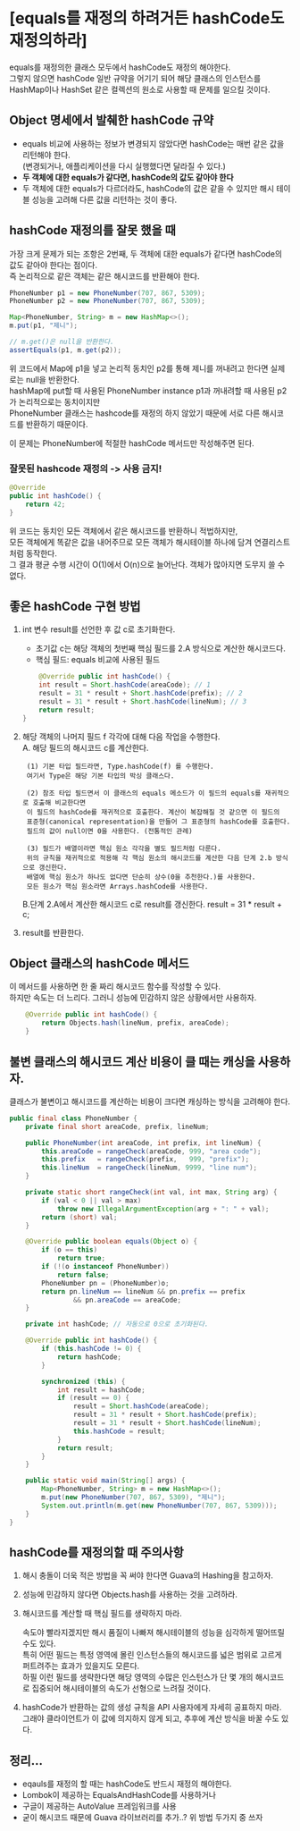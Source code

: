 # [equals를 재정의 하려거든 hashCode도 재정의하라]

equals를 재정의한 클래스 모두에서 hashCode도 재정의 해야한다.  
그렇지 않으면 hashCode 일반 규약을 어기기 되어 해당 클래스의 인스턴스를 HashMap이나 HashSet 같은 컬렉션의 원소로 사용할 때 문제를 일으킬 것이다. 

## Object 명세에서 발췌한 hashCode 규약
* equals 비교에 사용하는 정보가 변경되지 않았다면 hashCode는 매번 같은 값을 리턴해야 한다.  
 (변경되거나, 애플리케이션을 다시 실행했다면 달라질 수 있다.)
* **두 객체에 대한 equals가 같다면, hashCode의 값도 같아야 한다**
* 두 객체에 대한 equals가 다르더라도, hashCode의 값은 같을 수 있지만 해시 테이블 성능을 고려해 다른 값을 리턴하는 것이 좋다.

## hashCode 재정의를 잘못 했을 때
가장 크게 문제가 되는 조항은 2번째, 두 객체에 대한 equals가 같다면 hashCode의 값도 같아야 한다는 점이다.  
즉 논리적으로 같은 객체는 같은 해시코드를 반환해야 한다.

```JAVA
PhoneNumber p1 = new PhoneNumber(707, 867, 5309);
PhoneNumber p2 = new PhoneNumber(707, 867, 5309);

Map<PhoneNumber, String> m = new HashMap<>();
m.put(p1, "제니");

// m.get()은 null을 반환한다.
assertEquals(p1, m.get(p2));
```
위 코드에서 Map에 p1을 넣고 논리적 동치인 p2를 통해 제니를 꺼내려고 한다면 실제로는 null을 반환한다.  
hashMap에 put할 때 사용된 PhoneNumber instance p1과 꺼내려할 때 사용된 p2가 논리적으로는 동치이지만  
PhoneNumber 클래스는 hashcode를 재정의 하지 않았기 때문에 서로 다른 해시코드를 반환하기 때문이다.

이 문제는 PhoneNumber에 적절한 hashCode 메서드만 작성해주면 된다.

### 잘못된 hashcode 재정의 -> 사용 금지!
```JAVA
@Override
public int hashCode() {
    return 42;
}
```
위 코드는 동치인 모든 객체에서 같은 해시코드를 반환하니 적법하지만,  
모든 객체에게 똑같은 값을 내어주므로 모든 객체가 해시테이블 하나에 담겨 연결리스트처럼 동작한다.  
그 결과 평균 수행 시간이 O(1)에서 O(n)으로 늘어난다. 객체가 많아지면 도무지 쓸 수 없다.

## 좋은 hashCode 구현 방법
1. int 변수 result를 선언한 후 값 c로 초기화한다.
    * 초기값 c는 해당 객체의 첫번째 핵심 필드를 2.A 방식으로 계산한 해시코드다.
    * 핵심 필드: equals 비교에 사용된 필드

    ```JAVA
        @Override public int hashCode() {
        int result = Short.hashCode(areaCode); // 1
        result = 31 * result + Short.hashCode(prefix); // 2
        result = 31 * result + Short.hashCode(lineNum); // 3
        return result;
    }
    ```
2. 해당 객체의 나머지 필드 f 각각에 대해 다음 작업을 수행한다.  
    A. 해당 필드의 해시코드 c를 계산한다.

        (1) 기본 타입 필드라면, Type.hashCode(f) 를 수행한다. 
        여기서 Type은 해당 기본 타입의 박싱 클래스다.

        (2) 참조 타입 필드면서 이 클래스의 equals 메소드가 이 필드의 equals를 재귀적으로 호출해 비교한다면 
        이 필드의 hashCode를 재귀적으로 호출한다. 계산이 복잡해질 것 같으면 이 필드의 
        표준형(canonical representation)을 만들어 그 표준형의 hashCode를 호출한다.
        필드의 값이 null이면 0을 사용한다. (전통적인 관례)

        (3) 필드가 배열이라면 핵심 원소 각각을 별도 필드처럼 다룬다. 
        위의 규칙을 재귀적으로 적용해 각 핵심 원소의 해시코드를 계산한 다음 단계 2.b 방식으로 갱신한다.
        배열에 핵심 원소가 하나도 없다면 단순히 상수(0을 추천한다.)를 사용한다. 
        모든 원소가 핵심 원소라면 Arrays.hashCode를 사용한다. 

    B.단계 2.A에서 계산한 해시코드 c로 result를 갱신한다.
        result = 31 * result + c;

3. result를 반환한다.

## Object 클래스의 hashCode 메서드
이 메서드를 사용하면 한 줄 짜리 해시코드 함수를 작성할 수 있다.  
하지만 속도는 더 느리다. 그러니 성능에 민감하지 않은 상황에서만 사용하자.

```JAVA
    @Override public int hashCode() {
        return Objects.hash(lineNum, prefix, areaCode);
    }
```
## 불변 클래스의 해시코드 계산 비용이 클 때는 캐싱을 사용하자.
클래스가 불변이고 해시코드를 계산하는 비용이 크다면 캐싱하는 방식을 고려해야 한다.  

```JAVA
public final class PhoneNumber {
    private final short areaCode, prefix, lineNum;

    public PhoneNumber(int areaCode, int prefix, int lineNum) {
        this.areaCode = rangeCheck(areaCode, 999, "area code");
        this.prefix   = rangeCheck(prefix,   999, "prefix");
        this.lineNum  = rangeCheck(lineNum, 9999, "line num");
    }

    private static short rangeCheck(int val, int max, String arg) {
        if (val < 0 || val > max)
            throw new IllegalArgumentException(arg + ": " + val);
        return (short) val;
    }

    @Override public boolean equals(Object o) {
        if (o == this)
            return true;
        if (!(o instanceof PhoneNumber))
            return false;
        PhoneNumber pn = (PhoneNumber)o;
        return pn.lineNum == lineNum && pn.prefix == prefix
                && pn.areaCode == areaCode;
    }

    private int hashCode; // 자동으로 0으로 초기화된다.

    @Override public int hashCode() {
        if (this.hashCode != 0) {
            return hashCode;
        }

        synchronized (this) {
            int result = hashCode;
            if (result == 0) {
                result = Short.hashCode(areaCode);
                result = 31 * result + Short.hashCode(prefix);
                result = 31 * result + Short.hashCode(lineNum);
                this.hashCode = result;
            }
            return result;
        }
    }

    public static void main(String[] args) {
        Map<PhoneNumber, String> m = new HashMap<>();
        m.put(new PhoneNumber(707, 867, 5309), "제니");
        System.out.println(m.get(new PhoneNumber(707, 867, 5309)));
    }
}
```

## hashCode를 재정의할 때 주의사항
1. 해시 충돌이 더욱 적은 방법을 꼭 써야 한다면 Guava의 Hashing을 참고하자.

2. 성능에 민감하지 않다면 Objects.hash를 사용하는 것을 고려하라.

3. 해시코드를 계산할 때 핵심 필드를 생략하지 마라.

    속도야 빨라지겠지만 해시 품질이 나빠져 해시테이블의 성능을 심각하게 떨어뜨릴 수도 있다.  
    특히 어떤 필드는 특정 영역에 몰린 인스턴스들의 해시코드를 넓은 범위로 고르게 퍼트려주는 효과가 있을지도 모른다.  
    하필 이런 필드를 생략한다면 해당 영역의 수많은 인스턴스가 단 몇 개의 해시코드로 집중되어 해시테이블의 속도가 선형으로 느려질 것이다.

4. hashCode가 반환하는 값의 생성 규칙을 API 사용자에게 자세히 공표하지 마라.
    그래야 클라이언트가 이 값에 의지하지 않게 되고, 추후에 계산 방식을 바꿀 수도 있다.

## 정리...
* eqauls를 재정의 할 때는 hashCode도 반드시 재정의 해야한다.
* Lombok이 제공하는 EqualsAndHashCode를 사용하거나
* 구글이 제공하는 AutoValue 프레임워크를 사용
* 굳이 해시코드 때문에 Guava 라이브러리를 추가..? 위 방법 두가지 중 쓰자